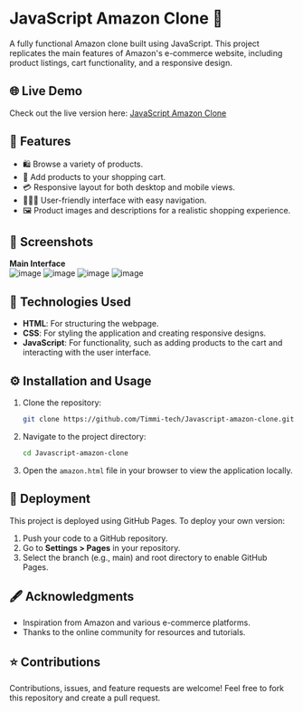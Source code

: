 
# JavaScript Amazon Clone 🛒

A fully functional Amazon clone built using JavaScript. This project replicates the main features of Amazon's e-commerce website, including product listings, cart functionality, and a responsive design.

## 🌐 Live Demo

Check out the live version here: [JavaScript Amazon Clone](https://timmi-tech.github.io/Javascript-amazon-clone/amazon.html)

## 🚀 Features

- 🛍️ Browse a variety of products.
- 🛒 Add products to your shopping cart.
- 💳 Responsive layout for both desktop and mobile views.
- 🧑‍🤝‍🧑 User-friendly interface with easy navigation.
- 🖼️ Product images and descriptions for a realistic shopping experience.

## 📸 Screenshots

**Main Interface**  
![image](https://github.com/user-attachments/assets/641e9c6b-e5a1-4322-832e-6a75806e3a1b)
![image](https://github.com/user-attachments/assets/6e446262-ed6f-4a95-9510-5e0754b9ab14)
![image](https://github.com/user-attachments/assets/5a0cf6be-6950-402c-971a-222e016dcf82)
![image](https://github.com/user-attachments/assets/925470ef-bf5a-41bb-a6fa-821ab135bfea)

## 💪 Technologies Used

- **HTML**: For structuring the webpage.
- **CSS**: For styling the application and creating responsive designs.
- **JavaScript**: For functionality, such as adding products to the cart and interacting with the user interface.

## ⚙️ Installation and Usage

1. Clone the repository:
   ```bash
   git clone https://github.com/Timmi-tech/Javascript-amazon-clone.git
   ```
2. Navigate to the project directory:
   ```bash
   cd Javascript-amazon-clone
   ```
3. Open the `amazon.html` file in your browser to view the application locally.

## 📄 Deployment

This project is deployed using GitHub Pages. To deploy your own version:

1. Push your code to a GitHub repository.
2. Go to **Settings > Pages** in your repository.
3. Select the branch (e.g., main) and root directory to enable GitHub Pages.

## 🖋️ Acknowledgments

- Inspiration from Amazon and various e-commerce platforms.
- Thanks to the online community for resources and tutorials.

## ⭐ Contributions

Contributions, issues, and feature requests are welcome! Feel free to fork this repository and create a pull request.
